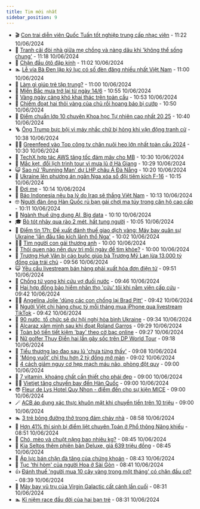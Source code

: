 ```yaml
---
title: Tim mới nhất
sidebar_position: 9
---
```


<!-- vnexpress-tin-moi-nhat:START -->
- 🎬 [Con trai diễn viên Quốc Tuấn tốt nghiệp trung cấp nhạc viện](https://vnexpress.net/con-trai-dien-vien-quoc-tuan-tot-nghiep-trung-cap-nhac-vien-4756578.html) - 11:22 10/06/2024
- 🐎 [Tranh cãi đòi nhà giữa mẹ chồng và nàng dâu khi &#39;không thể sống chung&#39;](https://vnexpress.net/tranh-cai-doi-nha-giua-me-chong-va-nang-dau-khi-khong-the-song-chung-4756596.html) - 11:18 10/06/2024
- 🦍 [Chặn đầu ôtô đập kính](https://vnexpress.net/chan-dau-oto-dap-kinh-4756634.html) - 11:02 10/06/2024
- 🏊 [Lễ vía Bà Đen lập kỷ lục có số đèn đăng nhiều nhất Việt Nam](https://vnexpress.net/le-via-ba-den-lap-ky-luc-co-so-den-dang-nhieu-nhat-viet-nam-4756516.html) - 11:00 10/06/2024
- 🎊 [Làm gì giúp trẻ tập trung?](https://vnexpress.net/lam-gi-giup-tre-tap-trung-4756560.html) - 11:00 10/06/2024
- 🎃 [Miền Bắc mưa trở lại từ ngày 14/6](https://vnexpress.net/mien-bac-mua-tro-lai-tu-ngay-14-6-4756640.html) - 10:55 10/06/2024
- 🧰 [Vàng ngày càng khó khai thác trên toàn cầu](https://vnexpress.net/vang-ngay-cang-kho-khai-thac-tren-toan-cau-4756540.html) - 10:53 10/06/2024
- 🔭 [Chiếm đoạt hai thỏi vàng của chủ rồi hoang báo bị cướp](https://vnexpress.net/chiem-doat-hai-thoi-vang-cua-chu-roi-hoang-bao-bi-cuop-4756641.html) - 10:50 10/06/2024
- 🫶 [Điểm chuẩn lớp 10 chuyên Khoa học Tự nhiên cao nhất 20,25](https://vnexpress.net/diem-chuan-lop-10-chuyen-khoa-hoc-tu-nhien-cao-nhat-20-25-4756608.html) - 10:40 10/06/2024
- 🪜 [Ông Trump bực bội vì máy nhắc chữ bị hỏng khi vận động tranh cử](https://vnexpress.net/ong-trump-buc-boi-vi-may-nhac-chu-bi-hong-khi-van-dong-tranh-cu-4756581.html) - 10:38 10/06/2024
- 👨‍🏫 [Greenfeed vào Top công ty chăn nuôi heo lớn nhất toàn cầu 2024](https://vnexpress.net/greenfeed-vao-top-cong-ty-chan-nuoi-heo-lon-nhat-toan-cau-2024-4756408.html) - 10:30 10/06/2024
- 🎊 [TechX hợp tác AWS tăng tốc đám mây cho MB](https://vnexpress.net/techx-hop-tac-aws-tang-toc-dam-may-cho-mb-4755614.html) - 10:30 10/06/2024
- 🎊 [Mắc kẹt, đổi lịch trình tour vì mưa lũ ở Hà Giang](https://vnexpress.net/mac-ket-doi-lich-trinh-tour-vi-mua-lu-o-ha-giang-4756549.html) - 10:29 10/06/2024
- 😺 [Sao nữ &#39;Running Man&#39; dự LHP châu Á Đà Nẵng](https://vnexpress.net/sao-nu-running-man-du-lhp-chau-a-da-nang-4756612.html) - 10:20 10/06/2024
- 🐘 [Ukraine lên phương án ngăn Nga xóa sổ đội tiêm kích F-16](https://vnexpress.net/ukraine-len-phuong-an-ngan-nga-xoa-so-doi-tiem-kich-f-16-4756633.html) - 10:15 10/06/2024
- 🌁 [Đợi mẹ](https://vnexpress.net/doi-me-4756654.html) - 10:14 10/06/2024
- 🐲 [Báo Indonesia nêu ba lý do Iraq sẽ thắng Việt Nam](https://vnexpress.net/bao-indonesia-neu-ba-ly-do-iraq-se-thang-viet-nam-4756629.html) - 10:13 10/06/2024
- 🤓 [Người đàn ông Hàn Quốc rủ bạn gái chơi ma túy trong căn hộ cao cấp](https://vnexpress.net/nguoi-dan-ong-han-quoc-ru-ban-gai-choi-ma-tuy-trong-can-ho-cao-cap-4756591.html) - 10:11 10/06/2024
- 💪 [Ngành thuế ứng dụng AI, Big data](https://vnexpress.net/nganh-thue-ung-dung-ai-big-data-4749660.html) - 10:10 10/06/2024
- 🎓 [Bò tót nhảy qua rào 2 mét, hất tung người](https://vnexpress.net/bo-tot-nhay-qua-rao-2-met-hat-tung-nguoi-4756592.html) - 10:05 10/06/2024
- 🫣 [Điểm tin 17h: Đề xuất đánh thuế giao dịch vàng; Máy bay quân sự Ukraine &#39;lần đầu tập kích lãnh thổ Nga&#39;](https://vnexpress.net/diem-tin-17h-de-xuat-danh-thue-giao-dich-vang-may-bay-quan-su-ukraine-lan-dau-tap-kich-lanh-tho-nga-4756647.html) - 10:02 10/06/2024
- 🧑‍💻 [Tìm người con gái thương anh](https://vnexpress.net/tim-nguoi-con-gai-thuong-anh-4756611.html) - 10:00 10/06/2024
- 🐲 [Thói quen nào nên duy trì mỗi ngày để tim khỏe?](https://vnexpress.net/thoi-quen-nao-nen-duy-tri-moi-ngay-de-tim-khoe-4756481.html) - 10:00 10/06/2024
- 🌝 [Trương Huệ Vân bị cáo buộc giúp bà Trương Mỹ Lan lừa 13.000 tỷ đồng của trái chủ](https://vnexpress.net/truong-hue-van-bi-cao-buoc-giup-ba-truong-my-lan-lua-13-000-ty-dong-cua-trai-chu-4756566.html) - 09:56 10/06/2024
- 😺 [Yêu cầu livestream bán hàng phải xuất hóa đơn điện tử](https://vnexpress.net/thu-tuong-yeu-cau-livestream-ban-hang-phai-xuat-hoa-don-dien-tu-4756639.html) - 09:51 10/06/2024
- 🐎 [Chồng tử vong khi cứu vợ đuối nước](https://vnexpress.net/chong-tu-vong-khi-cuu-vo-duoi-nuoc-4756569.html) - 09:46 10/06/2024
- 🎡 [Hai hợp đồng bảo hiểm nhân thọ &#39;cứu&#39; tôi khi nằm viện cấp cứu](https://vnexpress.net/hai-hop-dong-bao-hiem-nhan-tho-cuu-toi-khi-nam-vien-cap-cuu-4756588.html) - 09:42 10/06/2024
- 👨‍🏫 [Angelina Jolie &#39;dùng các con chống lại Brad Pitt&#39;](https://vnexpress.net/angelina-jolie-dung-cac-con-chong-lai-brad-pitt-4756528.html) - 09:42 10/06/2024
- 🦆 [Người Việt chi hàng chục tỷ mỗi tháng mua iPhone qua livestream TikTok](https://vnexpress.net/nguoi-viet-chi-hang-chuc-ty-moi-thang-mua-iphone-qua-livestream-tiktok-4756509.html) - 09:42 10/06/2024
- 🚦 [90 nước, tổ chức sẽ dự hội nghị hòa bình Ukraine](https://vnexpress.net/90-nuoc-to-chuc-se-du-hoi-nghi-hoa-binh-ukraine-4756552.html) - 09:34 10/06/2024
- 💫 [Alcaraz xăm mình sau khi đoạt Roland Garros](https://vnexpress.net/alcaraz-xam-minh-sau-khi-doat-roland-garros-4756617.html) - 09:29 10/06/2024
- 🎉 [Toàn bộ tiền tiết kiệm &#39;bay&#39; theo cờ bạc online](https://vnexpress.net/toan-bo-tien-tiet-kiem-bay-theo-co-bac-online-4756452.html) - 09:27 10/06/2024
- 🌋 [Nữ golfer Thuỵ Điển hai lần gây sốc trên DP World Tour](https://vnexpress.net/nu-golfer-thuy-dien-hai-lan-gay-soc-tren-dp-world-tour-4756615.html) - 09:18 10/06/2024
- 🤖 [Tiểu thương lao đao sau lũ &#39;chưa từng thấy&#39;](https://vnexpress.net/tieu-thuong-lao-dao-sau-lu-chua-tung-thay-4756473.html) - 09:08 10/06/2024
- 🦏 [&#39;Móng vuốt&#39; chỉ thu hơn 2 tỷ đồng mở màn](https://vnexpress.net/mong-vuot-chi-thu-hon-2-ty-dong-mo-man-4756539.html) - 09:02 10/06/2024
- 🦩 [4 cách giảm nguy cơ hẹp mạch máu não, phòng đột quỵ](https://vnexpress.net/4-cach-giam-nguy-co-hep-mach-mau-nao-phong-dot-quy-4756537.html) - 09:00 10/06/2024
- 👺 [7 vitamin, khoáng chất cần thiết cho phái đẹp](https://vnexpress.net/7-vitamin-khoang-chat-can-thiet-cho-phai-dep-4756463.html) - 09:00 10/06/2024
- 🧑‍🏫 [Vietjet tăng chuyến bay đến Hàn Quốc](https://vnexpress.net/vietjet-tang-chuyen-bay-den-han-quoc-4756401.html) - 09:00 10/06/2024
- 😎 [Fleur de Lys Hotel Quy Nhon - điểm đến cho sự kiện MICE](https://vnexpress.net/fleur-de-lys-hotel-quy-nhon-diem-den-cho-su-kien-mice-4755745.html) - 09:00 10/06/2024
- 🪄 [ACB áp dụng xác thực khuôn mặt khi chuyển tiền trên 10 triệu](https://vnexpress.net/acb-ap-dung-xac-thuc-khuon-mat-khi-chuyen-tien-tren-10-trieu-4754713.html) - 09:00 10/06/2024
- 🏊 [3 trẻ bỏng đường thở trong đám cháy nhà](https://vnexpress.net/3-tre-bong-duong-tho-trong-dam-chay-nha-4756517.html) - 08:58 10/06/2024
- 💃 [Hơn 41% thí sinh bị điểm liệt chuyên Toán ở Phổ thông Năng khiếu](https://vnexpress.net/hon-41-thi-sinh-bi-diem-liet-chuyen-toan-o-pho-thong-nang-khieu-4756512.html) - 08:51 10/06/2024
- 🦆 [Chó, mèo và chuột nặng bao nhiêu kg?](https://vnexpress.net/cho-meo-va-chuot-nang-bao-nhieu-kg-4755487.html) - 08:45 10/06/2024
- 🎊 [Kia Seltos thêm phiên bản Deluxe, giá 639 triệu đồng](https://vnexpress.net/kia-seltos-them-phien-ban-deluxe-gia-639-trieu-dong-4756551.html) - 08:45 10/06/2024
- 👺 [Áp lực bán chặn đà tăng của chứng khoán](https://vnexpress.net/ap-luc-ban-chan-da-tang-cua-chung-khoan-4756585.html) - 08:43 10/06/2024
- 🎡 [Tục &#39;thí hòm&#39; của người Hoa ở Sài Gòn](https://vnexpress.net/tuc-thi-hom-cua-nguoi-hoa-o-sai-gon-4756499.html) - 08:41 10/06/2024
- 👍 [Đánh thuế &#39;người mua 10 cây vàng trong một tháng&#39; có chặn đầu cơ?](https://vnexpress.net/danh-thue-nguoi-mua-10-cay-vang-trong-mot-thang-co-chan-dau-co-4756571.html) - 08:39 10/06/2024
- 🐎 [Máy bay vũ trụ của Virgin Galactic cất cánh lần cuối](https://vnexpress.net/may-bay-vu-tru-cua-virgin-galactic-cat-canh-lan-cuoi-4756303.html) - 08:31 10/06/2024
- 🏊 [Kỉ niệm race đầu đời của hai bạn trẻ](https://vnexpress.net/ki-niem-race-dau-doi-cua-hai-ban-tre-4756582.html) - 08:31 10/06/2024<!-- vnexpress-tin-moi-nhat:END -->
